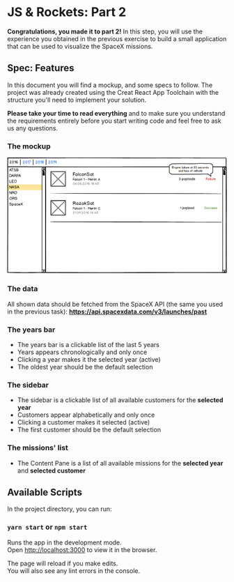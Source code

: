# JS & Rockets: Part 2

**Congratulations, you made it to part 2!** In this step, you will use the experience you obtained in the previous exercise to build a small application that can be used to visualize the SpaceX missions.

## Spec: Features

In this document you will find a mockup, and some specs to follow. The project was already created using the Creat React App Toolchain with the structure you'll need to implement your solution.

**Please take your time to read everything** and to make sure you understand the requirements entirely before you start writing code and feel free to ask us any questions.

### The mockup
![](mockup.png)

### The data

All shown data should be fetched from the SpaceX API (the same you used in the previous task): **https://api.spacexdata.com/v3/launches/past**

### The years bar

- The years bar is a clickable list of the last 5 years
- Years appears chronologically and only once
- Clicking a year makes it the selected year (active)
- The oldest year should be the default selection

### The sidebar

- The sidebar is a clickable list of all available customers for the **selected year**
- Customers appear alphabetically and only once
- Clicking a customer makes it selected (active)
- The first customer should be the default selection

### The missions' list

- The Content Pane is a list of all available missions for the **selected year** and **selected customer**

## Available Scripts

In the project directory, you can run:

### `yarn start` or `npm start`

Runs the app in the development mode.<br />
Open [http://localhost:3000](http://localhost:3000) to view it in the browser.

The page will reload if you make edits.<br />
You will also see any lint errors in the console.
